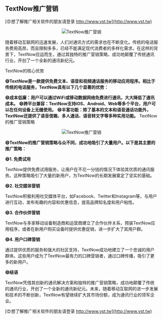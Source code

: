 ## **TextNow推广营销**

[😍想了解推广相关软件的朋友请登录 http://www.vst.tw](http://www.vst.tw)

 <center><img src="https://vst.tw/MP4/tuiguang/png/6.png" alt="TextNow推广营销"></center>

随着移动互联网的迅速发展，人们对通讯方式的需求也在不断变化。传统的电话服务费用高昂，而且限制多多，已经不能满足现代消费者的多样化需求。在这样的背景下，TextNow应运而生，通过其独特的推广营销策略，成功地颠覆了传统通讯行业，开创了一个全新的通讯新纪元。

TextNow的核心优势

**😄TextNow是一款提供免费文本、语音和视频通话服务的移动应用程序。相比于传统的电话服务，TextNow具有以下几个显著的优势：**

**😄成本低廉：用户可以通过WiFi或移动数据网络免费进行通讯，大大降低了通讯成本。**
**😄跨平台兼容：TextNow支持iOS、Android、Web等多个平台，用户可以在任何设备上无缝使用。**
**😄丰富功能：除了基本的文本和语音通话功能外，TextNow还提供了语音信箱、多人通话、语音转文字等多种实用功能。**
TextNow的推广营销策略

 <center><img src="https://vst.tw/MP4/tuiguang/png/7.png" alt="TextNow推广营销"></center>

**😄TextNow的推广营销策略与众不同，成功地吸引了大量用户。以下是其主要的推广策略：**

**😄1. 免费试用**

TextNow提供免费试用服务，让用户在不花一分钱的情况下体验其优质的通讯服务。这种策略吸引了大量的新用户，为TextNow的长期发展奠定了坚实的基础。

**😄2. 社交媒体营销**

TextNow积极利用社交媒体平台，如Facebook、Twitter和Instagram等，与用户进行互动，发布有趣的内容和优惠信息，提高品牌知名度和用户粘性。

**😄3. 合作伙伴营销**

TextNow与多家移动设备制造商和运营商建立了合作伙伴关系，预装TextNow应用程序，或者在新用户购买设备时提供优惠促销，进一步扩大了其用户群。

**😄4. 用户口碑营销**

通过提供优质的服务和强大的社区支持，TextNow成功地建立了一个忠诚的用户群体。这些用户成为了TextNow最有力的口碑营销者，通过口碑传播，吸引了更多的新用户。

**😄结语**

TextNow凭借其创新的通讯解决方案和独特的推广营销策略，成功地颠覆了传统的通讯行业，开创了一个全新的通讯新纪元。未来，随着移动互联网的进一步发展和技术的不断创新，TextNow有望继续扩大其市场份额，成为通讯行业的领军企业。

[😍想了解推广相关软件的朋友请登录 http://www.vst.tw](http://www.vst.tw)



